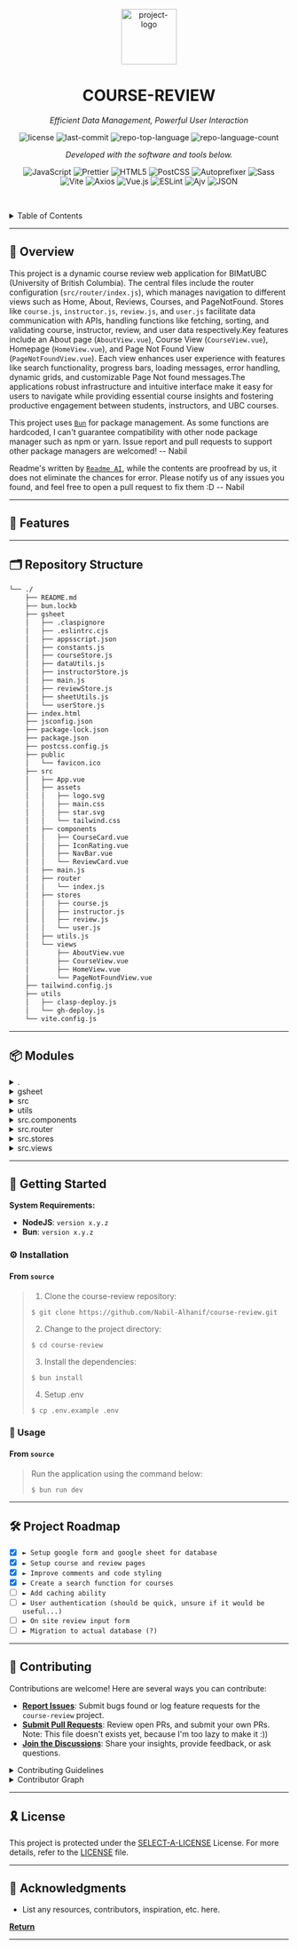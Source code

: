<p align="center">
  <img src="https://img.icons8.com/?size=512&id=55494&format=png" width="100" alt="project-logo">
</p>
<p align="center">
    <h1 align="center">COURSE-REVIEW</h1>
</p>
<p align="center">
    <em>Efficient Data Management, Powerful User Interaction</em>
</p>
<p align="center">
	<img src="https://img.shields.io/github/license/Nabil-Alhanif/course-review?style=default&logo=opensourceinitiative&logoColor=white&color=0080ff" alt="license">
	<img src="https://img.shields.io/github/last-commit/Nabil-Alhanif/course-review?style=default&logo=git&logoColor=white&color=0080ff" alt="last-commit">
	<img src="https://img.shields.io/github/languages/top/Nabil-Alhanif/course-review?style=default&color=0080ff" alt="repo-top-language">
	<img src="https://img.shields.io/github/languages/count/Nabil-Alhanif/course-review?style=default&color=0080ff" alt="repo-language-count">
<p>
<p align="center">
    <em>Developed with the software and tools below.</em>
</p>
<p align="center">
	<img src="https://img.shields.io/badge/JavaScript-F7DF1E.svg?style=default&logo=JavaScript&logoColor=black" alt="JavaScript">
	<img src="https://img.shields.io/badge/Prettier-F7B93E.svg?style=default&logo=Prettier&logoColor=black" alt="Prettier">
	<img src="https://img.shields.io/badge/HTML5-E34F26.svg?style=default&logo=HTML5&logoColor=white" alt="HTML5">
	<img src="https://img.shields.io/badge/PostCSS-DD3A0A.svg?style=default&logo=PostCSS&logoColor=white" alt="PostCSS">
	<img src="https://img.shields.io/badge/Autoprefixer-DD3735.svg?style=default&logo=Autoprefixer&logoColor=white" alt="Autoprefixer">
	<img src="https://img.shields.io/badge/Sass-CC6699.svg?style=default&logo=Sass&logoColor=white" alt="Sass">
	<br>
	<img src="https://img.shields.io/badge/Vite-646CFF.svg?style=default&logo=Vite&logoColor=white" alt="Vite">
	<img src="https://img.shields.io/badge/Axios-5A29E4.svg?style=default&logo=Axios&logoColor=white" alt="Axios">
	<img src="https://img.shields.io/badge/Vue.js-4FC08D.svg?style=default&logo=vuedotjs&logoColor=white" alt="Vue.js">
	<img src="https://img.shields.io/badge/ESLint-4B32C3.svg?style=default&logo=ESLint&logoColor=white" alt="ESLint">
	<img src="https://img.shields.io/badge/Ajv-23C8D2.svg?style=default&logo=Ajv&logoColor=white" alt="Ajv">
	<img src="https://img.shields.io/badge/JSON-000000.svg?style=default&logo=JSON&logoColor=white" alt="JSON">
</p>

<br><!-- TABLE OF CONTENTS -->

<details>
  <summary>Table of Contents</summary><br>

- [📍 Overview](#-overview)
- [🧩 Features](#-features)
- [🗂️ Repository Structure](#️-repository-structure)
- [📦 Modules](#-modules)
- [🚀 Getting Started](#-getting-started)
  - [⚙️ Installation](#️-installation)
  - [🤖 Usage](#-usage)
  - [🧪 Tests](#-tests)
- [🛠 Project Roadmap](#-project-roadmap)
- [🤝 Contributing](#-contributing)
- [🎗 License](#-license)
- [🔗 Acknowledgments](#-acknowledgments)
</details>
<hr>

## 📍 Overview

This project is a dynamic course review web application for BIMatUBC (University of British Columbia). The central files include the router configuration (`src/router/index.js`), which manages navigation to different views such as Home, About, Reviews, Courses, and PageNotFound. Stores like `course.js`, `instructor.js`, `review.js`, and `user.js` facilitate data communication with APIs, handling functions like fetching, sorting, and validating course, instructor, review, and user data respectively.Key features include an About page (`AboutView.vue`), Course View (`CourseView.vue`), Homepage (`HomeView.vue`), and Page Not Found View (`PageNotFoundView.vue`). Each view enhances user experience with features like search functionality, progress bars, loading messages, error handling, dynamic grids, and customizable Page Not found messages.The applications robust infrastructure and intuitive interface make it easy for users to navigate while providing essential course insights and fostering productive engagement between students, instructors, and UBC courses.

This project uses [`Bun`](https://bun.sh) for package management. As some functions are hardcoded, I can't guarantee compatibility with other node package manager such as npm or yarn. Issue report and pull requests to support other package managers are welcomed! -- Nabil

Readme's written by [`Readme AI`](https://github.com/eli64s/readme-ai), while the contents are proofread by us, it does not eliminate the chances for error. Please notify us of any issues you found, and feel free to open a pull request to fix them :D -- Nabil

---

## 🧩 Features

---

## 🗂️ Repository Structure

```sh
└── ./
    ├── README.md
    ├── bun.lockb
    ├── gsheet
    │   ├── .claspignore
    │   ├── .eslintrc.cjs
    │   ├── appsscript.json
    │   ├── constants.js
    │   ├── courseStore.js
    │   ├── dataUtils.js
    │   ├── instructorStore.js
    │   ├── main.js
    │   ├── reviewStore.js
    │   ├── sheetUtils.js
    │   └── userStore.js
    ├── index.html
    ├── jsconfig.json
    ├── package-lock.json
    ├── package.json
    ├── postcss.config.js
    ├── public
    │   └── favicon.ico
    ├── src
    │   ├── App.vue
    │   ├── assets
    │   │   ├── logo.svg
    │   │   ├── main.css
    │   │   ├── star.svg
    │   │   └── tailwind.css
    │   ├── components
    │   │   ├── CourseCard.vue
    │   │   ├── IconRating.vue
    │   │   ├── NavBar.vue
    │   │   └── ReviewCard.vue
    │   ├── main.js
    │   ├── router
    │   │   └── index.js
    │   ├── stores
    │   │   ├── course.js
    │   │   ├── instructor.js
    │   │   ├── review.js
    │   │   └── user.js
    │   ├── utils.js
    │   └── views
    │       ├── AboutView.vue
    │       ├── CourseView.vue
    │       ├── HomeView.vue
    │       └── PageNotFoundView.vue
    ├── tailwind.config.js
    ├── utils
    │   ├── clasp-deploy.js
    │   └── gh-deploy.js
    └── vite.config.js
```

---

## 📦 Modules

<details closed><summary>.</summary>

| File                                                                                                | Summary                                                                                                                                                                                                                                                                                                                                                                                                               |
| --------------------------------------------------------------------------------------------------- | --------------------------------------------------------------------------------------------------------------------------------------------------------------------------------------------------------------------------------------------------------------------------------------------------------------------------------------------------------------------------------------------------------------------- |
| [index.html](https://github.com/Nabil-Alhanif/course-review/blob/master/index.html)                 | Index.html establishes the foundation for the Course Review application by setting up the HTML structure, including title and links to fonts, icons, and JavaScript. The primary content container, #app, is reserved for rendering app components upon loading."                                                                                                                                                     |
| [jsconfig.json](https://github.com/Nabil-Alhanif/course-review/blob/master/jsconfig.json)           | Navigation Simplifier\*\*In this project, the `jsconfig.json` file serves to map component paths, streamlining navigation within the `./src` directory of the Vue.js application. This mapping simplifies importing components in a more intuitive manner, making code organization and usage seamless.                                                                                                               |
| [package-lock.json](https://github.com/Nabil-Alhanif/course-review/blob/master/package-lock.json)   | Updates were made to Vue (3.2.0) and other related libraries. Additional modules like wcwidth (1.0.1), webidl-conversions (3.0.1), whatwg-url (5.0.0), which (2.0.2), word-wrap (1.2.5), wrap-ansi (6.2.0) were added, and their respective dependencies are managed too. The code now uses newer Node versions (>= 8).                                                                                               |
| [package.json](https://github.com/Nabil-Alhanif/course-review/blob/master/package.json)             | The package.json file sets up scripts for this open-source project called course-review. It integrates development (dev), building (build), deployment, linting, and formatting tools using Vite, ESLint, Prettier, TailwindCSS, and more. It also includes Google Apps Script dependencies via Clasp and manages dependencies with Bun. In essence, it provides a foundation for building and deploying the project. |
| [postcss.config.js](https://github.com/Nabil-Alhanif/course-review/blob/master/postcss.config.js)   | Configures tailwindcss and autoprefixer in the projects PostCSS setup, enhancing styling efficiency and ensuring cross-browser compatibility for streamlined design development.                                                                                                                                                                                                                                      |
| [tailwind.config.js](https://github.com/Nabil-Alhanif/course-review/blob/master/tailwind.config.js) | This config file tailwind.config.js defines the TailwindCSS setup for the project, including which files (HTML, Vue components, scripts) it applies its styles to. It helps style the entire application consistently, ensuring a unified visual aesthetic across the web application.                                                                                                                                |
| [vite.config.js](https://github.com/Nabil-Alhanif/course-review/blob/master/vite.config.js)         | In the presented Vite configuration file, a developer optimizes project structure for the open-source course-review application. By setting an appropriate base and alias, they streamline URL resolution across components, simplifying navigation and enhancing overall development efficiency within the codebase.                                                                                                 |

</details>

<details closed><summary>gsheet</summary>

| File                                                                                                       | Summary                                                                                                                                                                                                                                                                                                                                                                                                                                 |
| ---------------------------------------------------------------------------------------------------------- | --------------------------------------------------------------------------------------------------------------------------------------------------------------------------------------------------------------------------------------------------------------------------------------------------------------------------------------------------------------------------------------------------------------------------------------- |
| [.claspignore](https://github.com/Nabil-Alhanif/course-review/blob/master/gsheet/.claspignore)             | Basically a .gitignore file but for clasp instead                                                                                                                                                                                                                                                                                                                                                                                       |
| [.eslintrc.cjs](https://github.com/Nabil-Alhanif/course-review/blob/master/gsheet/.eslintrc.cjs)           | This configuration file sets up ESLint rules for Google AppScript within the specified repository. It includes recommended standards, skipping formatting, and integrates @vue/eslint-config-prettier, along with custom plugins tailored to GoogleAppsScript and JavaScript styleguides. It defines a series of globals, sets parser options, and enforces tab-based indentation for enhanced code consistency throughout the project. |
| [appsscript.json](gsheet/appsscript.json)                                                                  | The appsscript.json file sets up the Google Apps Script environment within the project. It defines crucial configurations like the runtime version and exception logging methods. Access is granted to everyone anonymously, enabling open interaction with the deployed web application.                                                                                                                                               |
| [constants.js](https://github.com/Nabil-Alhanif/course-review/blob/master/gsheet/constants.js)             | SHEET_NAMES`. These names, USERS, COURSES, INSTRUCTOR, and REVIEWS, act as labels to efficiently navigate the repositorys sheet-based application. By defining these, the system streamlines the handling of various types of data stored in Google Sheets.                                                                                                                                                                             |
| [courseStore.js](https://github.com/Nabil-Alhanif/course-review/blob/master/gsheet/courseStore.js)         | This JavaScript file, located in the `gsheet/courseStore.js` within the project, manages the structure of courses within Google Sheets. It appends new courses and fetches existing ones based on unique identifiers or codes, ensuring course data remains organized for efficient access and manipulation within the overall application architecture.                                                                                |
| [dataUtils.js](https://github.com/Nabil-Alhanif/course-review/blob/master/gsheet/dataUtils.js)             | This utility module, `dataUtils.js`, in the projects Google Sheet section, generates unique identifiers using the UUID pattern, verifies empty objects, and escapes special characters for JSON serialization. These functionalities contribute to data management within the open-source projects data-handling layer.                                                                                                                 |
| [instructorStore.js](https://github.com/Nabil-Alhanif/course-review/blob/master/gsheet/instructorStore.js) | This code file, located in the gsheet/instructorStore.js, manages instructors data within Google Sheets. It appends new instructors to an existing Instructors sheet, checks for instructor existence, and fetches specific instructors by their unique ID. By leveraging these functionalities, it seamlessly interfaces with a larger architecture that utilizes Google Apps Script within the context of a larger web application.   |
| [main.js](https://github.com/Nabil-Alhanif/course-review/blob/master/gsheet/main.js)                       | This script serves as the backbone for processing Google Sheet requests within our apps architecture. It handles various GET requests like retrieving data from sheets related to users, courses, instructors, and reviews based on specified parameters. Furthermore, it processes form submissions by inserting new rows into appropriate sheets for Users, Courses, Instructors, and Reviews.                                        |
| [reviewStore.js](https://github.com/Nabil-Alhanif/course-review/blob/master/gsheet/reviewStore.js)         | This script acts as a data manager for student course reviews in Google Sheets, facilitating appending new review data to the Reviews sheet and retrieving reviews based on specific IDs (review_id, user_id, course_id, instructor_id). It ensures the unique addition of each review by checking for duplicates before insertion.                                                                                                     |
| [sheetUtils.js](https://github.com/Nabil-Alhanif/course-review/blob/master/gsheet/sheetUtils.js)           | Extracts structured data from specific Google Sheet sheets as JSON objects, seamlessly integrating Google Apps Script functionality into the repositorys architecture for data management within the project.                                                                                                                                                                                                                           |
| [userStore.js](https://github.com/Nabil-Alhanif/course-review/blob/master/gsheet/userStore.js)             | In this `userStore.js` script, users are managed in a Google Sheet named Users. New user data is appended to the sheet based on provided details, ensuring no duplicates are added. Existing users can also be retrieved by their unique id for further processing. The code uses Google Apps Script, providing an easy way to handle user data management within this project's architecture.                                          |

</details>

<details closed><summary>src</summary>

| File                                                                                | Summary                                                                                                                                                                                                                                                                                                                          |
| ----------------------------------------------------------------------------------- | -------------------------------------------------------------------------------------------------------------------------------------------------------------------------------------------------------------------------------------------------------------------------------------------------------------------------------- |
| [App.vue](https://github.com/Nabil-Alhanif/course-review/blob/master/src/App.vue)   | This Vue apps main component initializes the application by structuring content with NavBar and RouterView, ensuring seamless user navigation through defined views in the multi-page interface.                                                                                                                                 |
| [main.js](https://github.com/Nabil-Alhanif/course-review/blob/master/src/main.js)   | Integrates global styles, establishes Pinia state management, and configures routing via the createApp function from vue. The application then mounts the root component (App.vue) into an element with id app in the main index.html file of this open-source project that manages user interaction within a learning platform. |
| [utils.js](https://github.com/Nabil-Alhanif/course-review/blob/master/src/utils.js) | In this versatile application, the utility function `isObjectEmpty` serves as a validation mechanism within the JavaScript ecosystem, ensuring objects are properly constructed and void of key-value pairs in the centralized `src/utils.js`. This streamlines data processing throughout the architecture.                     |

</details>

<details closed><summary>utils</summary>

| File                                                                                                | Summary                                                                                                                                                                                                                                                                                                                   |
| --------------------------------------------------------------------------------------------------- | ------------------------------------------------------------------------------------------------------------------------------------------------------------------------------------------------------------------------------------------------------------------------------------------------------------------------- |
| [clasp-deploy.js](https://github.com/Nabil-Alhanif/course-review/blob/master/utils/clasp-deploy.js) | Manages deployment to Google Apps Script. Utilizes execSync for command execution and dotenv, fs, path, and child_process packages. Generates the `.clasp.json` configuration, pulls, pushes, or deploys code based on user input. Essential for synchronizing project updates within the Google Apps Script environment. |
| [gh-deploy.js](https://github.com/Nabil-Alhanif/course-review/blob/master/utils/gh-deploy.js)       | Building the project2. Initializing a new Git repository within the build output directory3. Adding files to the repository, committing changes, and pushing them to the gh-pages branch on GitHub.                                                                                                                       |

</details>

<details closed><summary>src.components</summary>

| File                                                                                                       | Summary                                                                                                                                                                                                                                                                                                                                                                                                                                                                                                                                               |
| ---------------------------------------------------------------------------------------------------------- | ----------------------------------------------------------------------------------------------------------------------------------------------------------------------------------------------------------------------------------------------------------------------------------------------------------------------------------------------------------------------------------------------------------------------------------------------------------------------------------------------------------------------------------------------------- |
| [CourseCard.vue](https://github.com/Nabil-Alhanif/course-review/blob/master/src/components/CourseCard.vue) | Displays interactive CourseCard components for the SPA (Single Page Application) in this Vue project, utilizing router navigation and prop-passing for dynamic rendering based on course data structure within `stores/course.js`. The styled Card features formatted code names and title with hover effect for improved user engagement.                                                                                                                                                                                                            |
| [IconRating.vue](https://github.com/Nabil-Alhanif/course-review/blob/master/src/components/IconRating.vue) | `Rating`, `maxRating`, and `svgPath`. Using Vue, it generates an HTML structure representing filled stars with unique gradients. Styling is applied using SCSS with dynamic colors defined in the component, ensuring visual coherence across the app.                                                                                                                                                                                                                                                                                                |
| [NavBar.vue](https://github.com/Nabil-Alhanif/course-review/blob/master/src/components/NavBar.vue)         | NavBar.vue streamlines navigation in this Vue-based application. By using the RouterLink from vue-router, it creates links for Home, About, and Reviews sections within the layout, ensuring seamless user experience across different app views.                                                                                                                                                                                                                                                                                                     |
| [ReviewCard.vue](https://github.com/Nabil-Alhanif/course-review/blob/master/src/components/ReviewCard.vue) | Engage with [Instructor Name], rated 4.6 stars. Find this course Difficulty: [Difficulty Level] and Workload: [Workload Level]. Highly recommended for learning purposes. Dive into the details about this course, tips to excel, and reviewer info provided below.About the course: Discover key insights, descriptions, and takeaways from the curriculum.Tips to excel: Gain strategic advice to optimize your learning journey.Reviewer Info: Learn about [Instructor Name]s faculty position, academic standing, and timestamps of their review. |

</details>

<details closed><summary>src.router</summary>

| File                                                                                       | Summary                                                                                                                                                                                                                                                                                |
| ------------------------------------------------------------------------------------------ | -------------------------------------------------------------------------------------------------------------------------------------------------------------------------------------------------------------------------------------------------------------------------------------- |
| [index.js](https://github.com/Nabil-Alhanif/course-review/blob/master/src/router/index.js) | This file serves as a router configuration in Vue.js for our project, managing URL paths to specific views (Home, About, Reviews, Courses, and PageNotFound). It ensures smooth navigation through our web application, enabling user access to different functionalities efficiently. |

</details>

<details closed><summary>src.stores</summary>

| File                                                                                                 | Summary                                                                                                                                                                                                                                                                                                                                                                                                                                                                                                                                                 |
| ---------------------------------------------------------------------------------------------------- | ------------------------------------------------------------------------------------------------------------------------------------------------------------------------------------------------------------------------------------------------------------------------------------------------------------------------------------------------------------------------------------------------------------------------------------------------------------------------------------------------------------------------------------------------------- |
| [course.js](https://github.com/Nabil-Alhanif/course-review/blob/master/src/stores/course.js)         | In this file, `course.js` within the Vue.js project structure, an API is utilized to fetch course data from a server. The function `fetchCourses()`, amongst others, validates and stores the returned data in the applications state, ensuring a correct representation of course listings. The functions also handle errors, such as incorrect response formats or connection issues, and gracefully handle these instances. Overall, this file manages course data communication with an external API to enhance the user experience on our Vue app. |
| [instructor.js](https://github.com/Nabil-Alhanif/course-review/blob/master/src/stores/instructor.js) | Fetching all instructors or retrieving a specific instructor by ID. The interaction with this store allows for efficient rendering of instructor-related content in the applications user interface.                                                                                                                                                                                                                                                                                                                                                    |
| [review.js](https://github.com/Nabil-Alhanif/course-review/blob/master/src/stores/review.js)         | This code fetches and validates reviews data from an API, storing it in pinia state. Using sortReviewsByDate and validateMultiReview functions, the response is formatted and sorted according to timestamp for presentation purposes. FetchReviews and fetchReviewsById methods retrieve and return review lists, handling errors gracefully by updating the loading or error states. The API calls are asynchronous, enabling the user interface to respond appropriately while waiting for data.                                                     |
| [user.js](https://github.com/Nabil-Alhanif/course-review/blob/master/src/stores/user.js)             | Manages user data interactions by communicating with an API and validating responses for format integrity using AJV, ensuring only correctly formatted user data is processed within the applications state. The `src/stores/user.js` file streamlines access to individual users and all users, fetching and validating data from a Google Apps Script macro.                                                                                                                                                                                          |

</details>

<details closed><summary>src.views</summary>

| File                                                                                                              | Summary                                                                                                                                                                                                                                                                                                                                                                                                                                                  |
| ----------------------------------------------------------------------------------------------------------------- | -------------------------------------------------------------------------------------------------------------------------------------------------------------------------------------------------------------------------------------------------------------------------------------------------------------------------------------------------------------------------------------------------------------------------------------------------------- |
| [AboutView.vue](https://github.com/Nabil-Alhanif/course-review/blob/master/src/views/AboutView.vue)               | In the given repository, this AboutView.vue file defines the structure for an informative page about the application within the SPA (Single Page Application) architecture. By rendering the about div containing an This is an about page header, it enriches the user experience by providing context on the platform, contributing to its overall usability and engagement.                                                                           |
| [CourseView.vue](https://github.com/Nabil-Alhanif/course-review/blob/master/src/views/CourseView.vue)             | A progress bar illustrating the courses average difficulty level based on student feedback (using icon). 2. An IconRating component for displaying workload average. 3. A submit review button for new student feedback submission. 4. Placeholder content for different load states and error handling, including Waiting for course to be loaded..., "Loading reviews..., Error loading reviews, and a space for showing previously submitted reviews. |
| [HomeView.vue](https://github.com/Nabil-Alhanif/course-review/blob/master/src/views/HomeView.vue)                 | This Vue.js file (`src/views/HomeView.vue`) renders the homepage of a course review application at UBC. It initializes and interacts with a store (`useCourseStore`) to fetch and display courses retrieved from the backend. The homepage includes a search form, loading message, error messages, and a dynamic grid of course cards. The CSS in this file styles the course card grid layout.                                                         |
| [PageNotFoundView.vue](https://github.com/Nabil-Alhanif/course-review/blob/master/src/views/PageNotFoundView.vue) | Displays customizable Page Not found error message when an unreachable route is accessed, promoting seamless user navigation by prompting users to return to the homepage within the given SPA (Single Page Application).                                                                                                                                                                                                                                |

</details>

---

## 🚀 Getting Started

**System Requirements:**

- **NodeJS**: `version x.y.z`
- **Bun**: `version x.y.z`

### ⚙️ Installation

<h4>From <code>source</code></h4>

> 1. Clone the course-review repository:
>
> ```console
> $ git clone https://github.com/Nabil-Alhanif/course-review.git
> ```
>
> 2. Change to the project directory:
>
> ```console
> $ cd course-review
> ```
>
> 3. Install the dependencies:
>
> ```console
> $ bun install
> ```
>
> 4. Setup .env
>
> ```console
> $ cp .env.example .env
> ```

### 🤖 Usage

<h4>From <code>source</code></h4>

> Run the application using the command below:
>
> ```console
> $ bun run dev
> ```

<!--
### 🧪 Tests

> Run the test suite using the command below:
>
> ```console
> $ bun test
> ```
-->

---

## 🛠 Project Roadmap

- [x] `► Setup google form and google sheet for database`
- [x] `► Setup course and review pages`
- [x] `► Improve comments and code styling`
- [x] `► Create a search function for courses`
- [ ] `► Add caching ability`
- [ ] `► User authentication (should be quick, unsure if it would be useful...)`
- [ ] `► On site review input form`
- [ ] `► Migration to actual database (?)`

---

## 🤝 Contributing

Contributions are welcome! Here are several ways you can contribute:

- **[Report Issues](https://github.com/Nabil-Alhanif/course-review/issues)**: Submit bugs found or log feature requests for the `course-review` project.
- **[Submit Pull Requests](https://github.com/Nabil-Alhanif/course-review/blob/main/CONTRIBUTING.md)**: Review open PRs, and submit your own PRs. Note: This file doesn't exists yet, because I'm too lazy to make it :))
- **[Join the Discussions](https://github.com/Nabil-Alhanif/course-review/discussions)**: Share your insights, provide feedback, or ask questions.

<details closed>
<summary>Contributing Guidelines</summary>

1. **Fork the Repository**: Start by forking the project repository to your local account.
2. **Clone Locally**: Clone the forked repository to your local machine using a git client.
   ```sh
   git clone ../.
   ```
3. **Create a New Branch**: Always work on a new branch, giving it a descriptive name.
   ```sh
   git checkout -b new-feature-x
   ```
4. **Make Your Changes**: Develop and test your changes locally.
5. **Commit Your Changes**: Commit with a clear message describing your updates.
   ```sh
   git commit -m 'Implemented new feature x.'
   ```
6. **Push to local**: Push the changes to your forked repository.
   ```sh
   git push origin new-feature-x
   ```
7. **Submit a Pull Request**: Create a PR against the original project repository. Clearly describe the changes and their motivations.
8. **Review**: Once your PR is reviewed and approved, it will be merged into the main branch. Congratulations on your contribution!
</details>

<details closed>
<summary>Contributor Graph</summary>
<br>
<p align="center">
   <a href="https://github.com/Nabil-Alhanif/course-review/graphs/contributors">
      <img src="https://contrib.rocks/image?repo=Nabil-Alhanif/course-review">
   </a>
</p>
</details>

---

## 🎗 License

This project is protected under the [SELECT-A-LICENSE](https://choosealicense.com/licenses) License. For more details, refer to the [LICENSE](https://choosealicense.com/licenses/) file.

---

## 🔗 Acknowledgments

- List any resources, contributors, inspiration, etc. here.

[**Return**](#-overview)

---
